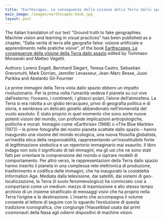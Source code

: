 ```yaml
---
title: "Earthscapes. Le conseguenze della visione della Terra dallo spazio. "
main_image: /images/earthscapes-book.jpg
layout: post
---
```


The italian translation of our text "Ground truth to fake geographies. Machine vision and learning in visual practices" has been published as a chapter, "Dalla verità di terra alle geografie false: visione artificiale e apprendimento nelle pratiche visive", of the book <a href="https://www.donzelli.it/libro/9788855224772">Earthscapes. Le conseguenze della visione della Terra dallo spazio</a> edited by Tommaso Morawski and Matteo Vegetti.

Authors: Lorenz Engell, Bernhard Siegert, Teresa Castro, Sebastian Grevsmuhl, Mark Dorrian, Jennifer Levasseur, Jean-Marc Besse, Jussi Parikka and Abelardo Gil-Fournier

Le prime immagini della Terra vista dallo spazio ebbero un impatto rivoluzionario. Per la prima volta l’umanità vedeva il pianeta su cui vive dall’esterno: l’oceano, i continenti, i ghiacci polari, l’alone dell’atmosfera. La Terra si era ridotta a un globo terracqueo, privo di geografia politica e di storia, e sembrava un delicato gioiello abbandonato nell’immensità del vuoto assoluto. È stato proprio in quel momento che sono sorte nuove potenti visioni del mondo, con profonde implicazioni antropologiche, politiche e morali. Immagini come «Earthrise» (1968) o «The Blue Marble» (1972) – le prime fotografie del nostro pianeta scattate dallo spazio – hanno inaugurato una visione del mondo ecologica, una nuova filosofia globalista, un’inedita etica della responsabilità, rappresentando un’insostituibile fonte di legittimazione simbolica e un repertorio immaginario mai esaurito. Il libro indaga non solo il significato di tali immagini, ma gli usi che ne sono stati fatti per orientare la comprensione del mondo e ispirare modelli di comportamento. Per altro verso, le rappresentazioni della Terra dallo spazio hanno inserito il pianeta in una complessa rete elettronica di produzione, trasferimento e codifica delle immagini, che ha inaugurato la cosiddetta Information Age. Mediata dalla televisione, dai satelliti, dai sistemi di geo-localizzazione, la Terra (il suolo fenomenologico) ha cominciato così a comportarsi come un medium: mezzo di trasmissione e allo stesso tempo archivio di un insieme stratificato di messaggi visivi che ha proprio nella Terra l’origine e la destinazione. L’inserto che accompagna il volume consente al lettore di seguire con lo sguardo l’evoluzione di questa tradizione iconografica, che congiunge l’Hasselblad usata dai primi cosmonauti della Nasa agli odierni dispositivi di machine vision.
